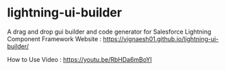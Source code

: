 # lightning-ui-builder
A drag and drop gui builder and code generator for Salesforce Lightning Component Framework
Website : https://vignaesh01.github.io/lightning-ui-builder/

How to Use Video : https://youtu.be/RbHDa6mBoYI
